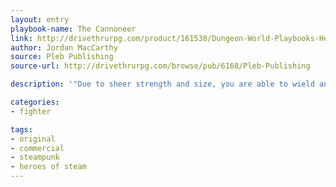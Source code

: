 ```yaml
---
layout: entry
playbook-name: The Cannoneer
link: http://drivethrurpg.com/product/161538/Dungeon-World-Playbooks-Heroes-of-Steam-Bundle
author: Jordan MacCarthy
source: Pleb Publishing
source-url: http://drivethrurpg.com/browse/pub/6168/Pleb-Publishing

description: '"Due to sheer strength and size, you are able to wield and fire cannons with you bare hands."'

categories:
- fighter

tags:
- original
- commercial
- steampunk
- heroes of steam
---
```

